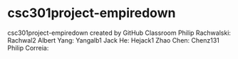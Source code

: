 # csc301project-empiredown
csc301project-empiredown created by GitHub Classroom
Philip Rachwalski: Rachwal2
Albert Yang: Yangalb1
Jack He: Hejack1
Zhao Chen: Chenz131
Philip Correia:

